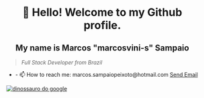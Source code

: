 <h1 align="center">👋 Hello! Welcome to my Github profile.</h1>
<h2 align="center">My name is Marcos "marcosvini-s" Sampaio</h2>
<blockquote><i>Full Stack Developer from Brazil</i> </blockquote>
<ul style="none">
  <li style="none">
    <p>- 📫 How to reach me: marcos.sampaiopeixoto@hotmail.com <a href="mailto:marcos.sampaiopeixoto@hotmail.com">Send Email</p>
  </li>
</ul>



  
  
  
  
  <p >
  <img alt="dinossauro do google" src="https://raw.githubusercontent.com/saadeghi/saadeghi/refs/heads/master/dino.gif">
</p>

  
  <!--
**marcosvini-s/marcosvini-s** is a ✨ _special_ ✨ repository because its `README.md` (this file) appears on your GitHub profile.

Here are some ideas to get you started:

- 🔭 I’m currently working on ...
- 🌱 I’m currently learning ...
- 👯 I’m looking to collaborate on ...
- 🤔 I’m looking for help with ...
- 💬 Ask me about ...
- 📫 How to reach me: ...
- 😄 Pronouns: ...
- ⚡ Fun fact: ...
-->

